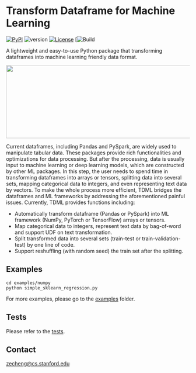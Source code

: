 # Transform Dataframe for Machine Learning

[![PyPI](https://img.shields.io/pypi/v/tdml.svg)](https://pypi.org/project/tdml/) ![version](https://img.shields.io/badge/version-0.1.1-blue) [![License](https://img.shields.io/badge/license-MIT-blue.svg)](https://github.com/zechengz/tdml/blob/master/LICENSE) [![Build](https://travis-ci.com/zechengz/tdml.svg)

A lightweight and easy-to-use Python package that transforming dataframes into machine learning friendly data format.

<p align="center">
  <img width="541" height="200" src="https://github.com/zechengz/tdml/blob/master/docs/source/_img/tdml.png">
</p>

Current dataframes, including Pandas and PySpark, are widely used to manipulate tabular data. These packages provide rich functionalities and optimizations for data processing. But after the processing, data is usually input to machine learning or deep learning models, which are constructed by other ML packages. In this step, the user needs to spend time in transforming dataframes into arrays or tensors, splitting data into several sets, mapping categorical data to integers, and even representing text data by vectors. To make the whole process more efficient, TDML bridges the dataframes and ML frameworks by addressing the aforementioned painful issues. Currently, TDML provides functions including:

* Automatically transform dataframe (Pandas or PySpark) into ML framework (NumPy, PyTorch or TensorFlow) arrays or tensors.
* Map categorical data to integers, represent text data by bag-of-word and support UDF on text transformation.
* Split transformed data into several sets (train-test or train-validation-test) by one line of code.
* Support reshuffling (with random seed) the train set after the splitting.

## Examples
```shell
cd examples/numpy
python simple_sklearn_regression.py
```
For more examples, please go to the [examples](./examples) folder.

## Tests
Please refer to the [tests](./tests).

## Contact
[zecheng@cs.stanford.edu](mailto:zecheng@cs.stanford.edu)
